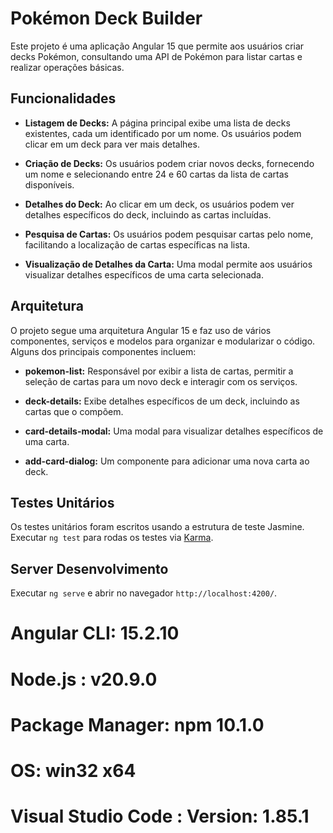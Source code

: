# Pokémon Deck Builder

Este projeto é uma aplicação Angular 15 que permite aos usuários criar decks Pokémon, consultando uma API de Pokémon para listar cartas e realizar operações básicas.

## Funcionalidades

- **Listagem de Decks:** A página principal exibe uma lista de decks existentes, cada um identificado por um nome. Os usuários podem clicar em um deck para ver mais detalhes.

- **Criação de Decks:** Os usuários podem criar novos decks, fornecendo um nome e selecionando entre 24 e 60 cartas da lista de cartas disponíveis.

- **Detalhes do Deck:** Ao clicar em um deck, os usuários podem ver detalhes específicos do deck, incluindo as cartas incluídas.

- **Pesquisa de Cartas:** Os usuários podem pesquisar cartas pelo nome, facilitando a localização de cartas específicas na lista.

- **Visualização de Detalhes da Carta:** Uma modal permite aos usuários visualizar detalhes específicos de uma carta selecionada.

## Arquitetura

O projeto segue uma arquitetura Angular 15 e faz uso de vários componentes, serviços e modelos para organizar e modularizar o código. Alguns dos principais componentes incluem:

- **pokemon-list:** Responsável por exibir a lista de cartas, permitir a seleção de cartas para um novo deck e interagir com os serviços.

- **deck-details:** Exibe detalhes específicos de um deck, incluindo as cartas que o compõem.

- **card-details-modal:** Uma modal para visualizar detalhes específicos de uma carta.

- **add-card-dialog:** Um componente para adicionar uma nova carta ao deck.

## Testes Unitários

Os testes unitários foram escritos usando a estrutura de teste Jasmine.
Executar `ng test` para rodas os testes via [Karma](https://karma-runner.github.io).

## Server Desenvolvimento

Executar `ng serve` e abrir no navegador `http://localhost:4200/`.

# Angular CLI: 15.2.10

# Node.js : v20.9.0

# Package Manager: npm 10.1.0

# OS: win32 x64

# Visual Studio Code : Version: 1.85.1
